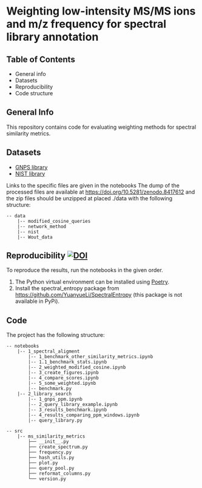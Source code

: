 # Weighting low-intensity MS/MS ions and m/z frequency for spectral library annotation

## Table of Contents

- General info
- Datasets
- Reproducibility
- Code structure

## General Info
This repository contains code for evaluating weighting methods for spectral similarity metrics. 

## Datasets
- [GNPS library](https://gnps.ucsd.edu/)
- [NIST library](https://chemdata.nist.gov/)

Links to the specific files are given in the notebooks
The dump of the processed files are available at https://doi.org/10.5281/zenodo.8417612 and the zip files should be unzipped at
placed ./data with the following structure:

```
-- data
    |-- modified_cosine_queries
    |-- network_method
    |-- nist
    |-- Wout_data
```

## Reproducibility [![DOI](https://zenodo.org/badge/DOI/10.5281/zenodo.8417612.svg)](https://doi.org/10.5281/zenodo.8417612)
To reproduce the results, run the notebooks in the given order.
1. The Python virtual environment can be installed using [Poetry](https://python-poetry.org/).
2. Install the spectral_entropy package from https://github.com/YuanyueLi/SpectralEntropy (this package is not available in PyPi).

## Code
The project has the following structure:

```
-- notebooks
    |-- 1_spectral_aligment
        |-- 1_benchmark_other_similarity_metrics.ipynb
        |-- 1.1_benchmark_stats.ipynb
        |-- 2_weighted_modified_cosine.ipynb
        |-- 3_create_figures.ipynb
        |-- 4_compare_scores.ipynb
        |-- 5_some_weighted.ipynb
        |-- benchmark.py
    |-- 2_library_search
        |-- 1_gnps_ppm.ipynb
        |-- 2_query_library_example.ipynb
        |-- 3_results_benchmark.ipynb
        |-- 4_results_comparing_ppm_windows.ipynb
        |-- query_library.py

-- src
    |-- ms_similarity_metrics
        ├── __init__.py
        ├── create_spectrum.py
        ├── frequency.py
        ├── hash_utils.py
        ├── plot.py
        ├── query_pool.py
        ├── reformat_columns.py
        └── version.py

```
